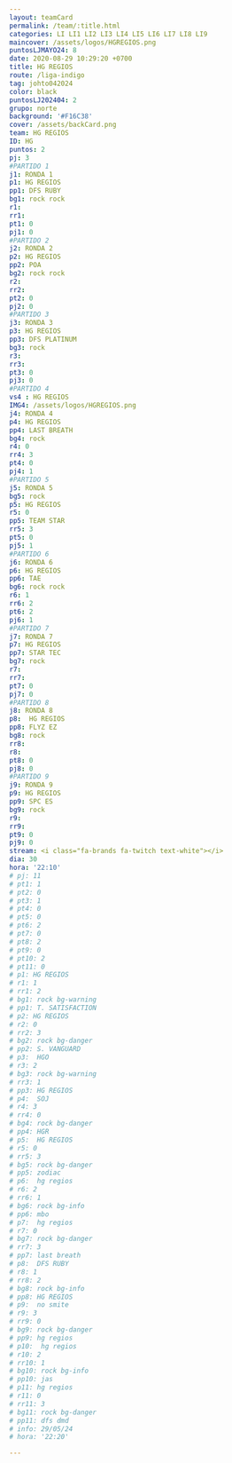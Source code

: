 ```yaml
---
layout: teamCard
permalink: /team/:title.html
categories: LI LI1 LI2 LI3 LI4 LI5 LI6 LI7 LI8 LI9 
maincover: /assets/logos/HGREGIOS.png
puntosLJMAYO24: 8
date: 2020-08-29 10:29:20 +0700
title: HG REGIOS
route: /liga-indigo
tag: johto042024
color: black
puntosLJ202404: 2
grupo: norte
background: '#F16C38'
cover: /assets/backCard.png
team: HG REGIOS
ID: HG
puntos: 2
pj: 3
#PARTIDO 1
j1: RONDA 1
p1: HG REGIOS
pp1: DFS RUBY
bg1: rock rock
r1: 
rr1: 
pt1: 0
pj1: 0
#PARTIDO 2
j2: RONDA 2
p2: HG REGIOS
pp2: POA
bg2: rock rock
r2: 
rr2: 
pt2: 0
pj2: 0
#PARTIDO 3
j3: RONDA 3
p3: HG REGIOS 
pp3: DFS PLATINUM
bg3: rock
r3: 
rr3: 
pt3: 0
pj3: 0
#PARTIDO 4
vs4 : HG REGIOS
IMG4: /assets/logos/HGREGIOS.png
j4: RONDA 4
p4: HG REGIOS
pp4: LAST BREATH
bg4: rock
r4: 0
rr4: 3
pt4: 0
pj4: 1
#PARTIDO 5
j5: RONDA 5
bg5: rock 
p5: HG REGIOS
r5: 0
pp5: TEAM STAR
rr5: 3
pt5: 0
pj5: 1
#PARTIDO 6
j6: RONDA 6
p6: HG REGIOS
pp6: TAE
bg6: rock rock
r6: 1
rr6: 2
pt6: 2
pj6: 1
#PARTIDO 7
j7: RONDA 7
p7: HG REGIOS
pp7: STAR TEC
bg7: rock 
r7: 
rr7: 
pt7: 0
pj7: 0
#PARTIDO 8
j8: RONDA 8
p8:  HG REGIOS
pp8: FLYZ EZ
bg8: rock 
rr8: 
r8: 
pt8: 0 
pj8: 0
#PARTIDO 9
j9: RONDA 9
p9: HG REGIOS 
pp9: SPC ES
bg9: rock
r9: 
rr9: 
pt9: 0
pj9: 0
stream: <i class="fa-brands fa-twitch text-white"></i>
dia: 30
hora: '22:10'
# pj: 11
# pt1: 1
# pt2: 0
# pt3: 1
# pt4: 0
# pt5: 0
# pt6: 2
# pt7: 0
# pt8: 2
# pt9: 0
# pt10: 2
# pt11: 0
# p1: HG REGIOS
# r1: 1
# rr1: 2
# bg1: rock bg-warning
# pp1: T. SATISFACTION
# p2: HG REGIOS
# r2: 0
# rr2: 3
# bg2: rock bg-danger
# pp2: S. VANGUARD
# p3:  HGO
# r3: 2
# bg3: rock bg-warning
# rr3: 1
# pp3: HG REGIOS
# p4:  SOJ
# r4: 3
# rr4: 0
# bg4: rock bg-danger
# pp4: HGR
# p5:  HG REGIOS
# r5: 0
# rr5: 3
# bg5: rock bg-danger
# pp5: zodiac
# p6:  hg regios
# r6: 2
# rr6: 1
# bg6: rock bg-info
# pp6: mbo
# p7:  hg regios
# r7: 0
# bg7: rock bg-danger
# rr7: 3
# pp7: last breath
# p8:  DFS RUBY
# r8: 1
# rr8: 2 
# bg8: rock bg-info
# pp8: HG REGIOS
# p9:  no smite
# r9: 3
# rr9: 0
# bg9: rock bg-danger
# pp9: hg regios
# p10:  hg regios
# r10: 2
# rr10: 1
# bg10: rock bg-info
# pp10: jas
# p11: hg regios
# r11: 0
# rr11: 3
# bg11: rock bg-danger
# pp11: dfs dmd
# info: 29/05/24
# hora: '22:20'

---
```




